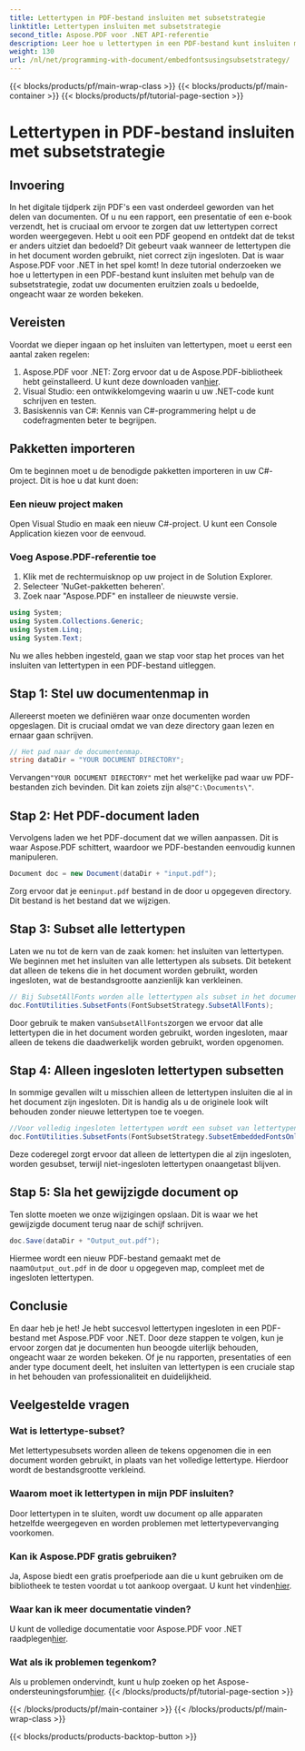 ```yaml
---
title: Lettertypen in PDF-bestand insluiten met subsetstrategie
linktitle: Lettertypen insluiten met subsetstrategie
second_title: Aspose.PDF voor .NET API-referentie
description: Leer hoe u lettertypen in een PDF-bestand kunt insluiten met Subset Strategy met Aspose.PDF voor .NET. Optimaliseer uw PDF-formaat door alleen de benodigde tekens in te sluiten.
weight: 130
url: /nl/net/programming-with-document/embedfontsusingsubsetstrategy/
---
```


{{< blocks/products/pf/main-wrap-class >}}
{{< blocks/products/pf/main-container >}}
{{< blocks/products/pf/tutorial-page-section >}}

# Lettertypen in PDF-bestand insluiten met subsetstrategie

## Invoering

In het digitale tijdperk zijn PDF's een vast onderdeel geworden van het delen van documenten. Of u nu een rapport, een presentatie of een e-book verzendt, het is cruciaal om ervoor te zorgen dat uw lettertypen correct worden weergegeven. Hebt u ooit een PDF geopend en ontdekt dat de tekst er anders uitziet dan bedoeld? Dit gebeurt vaak wanneer de lettertypen die in het document worden gebruikt, niet correct zijn ingesloten. Dat is waar Aspose.PDF voor .NET in het spel komt! In deze tutorial onderzoeken we hoe u lettertypen in een PDF-bestand kunt insluiten met behulp van de subsetstrategie, zodat uw documenten eruitzien zoals u bedoelde, ongeacht waar ze worden bekeken.

## Vereisten

Voordat we dieper ingaan op het insluiten van lettertypen, moet u eerst een aantal zaken regelen:

1.  Aspose.PDF voor .NET: Zorg ervoor dat u de Aspose.PDF-bibliotheek hebt geïnstalleerd. U kunt deze downloaden van[hier](https://releases.aspose.com/pdf/net/).
2. Visual Studio: een ontwikkelomgeving waarin u uw .NET-code kunt schrijven en testen.
3. Basiskennis van C#: Kennis van C#-programmering helpt u de codefragmenten beter te begrijpen.

## Pakketten importeren

Om te beginnen moet u de benodigde pakketten importeren in uw C#-project. Dit is hoe u dat kunt doen:

### Een nieuw project maken

Open Visual Studio en maak een nieuw C#-project. U kunt een Console Application kiezen voor de eenvoud.

### Voeg Aspose.PDF-referentie toe

1. Klik met de rechtermuisknop op uw project in de Solution Explorer.
2. Selecteer 'NuGet-pakketten beheren'.
3. Zoek naar "Aspose.PDF" en installeer de nieuwste versie.

```csharp
using System;
using System.Collections.Generic;
using System.Linq;
using System.Text;
```

Nu we alles hebben ingesteld, gaan we stap voor stap het proces van het insluiten van lettertypen in een PDF-bestand uitleggen.

## Stap 1: Stel uw documentenmap in

Allereerst moeten we definiëren waar onze documenten worden opgeslagen. Dit is cruciaal omdat we van deze directory gaan lezen en ernaar gaan schrijven.

```csharp
// Het pad naar de documentenmap.
string dataDir = "YOUR DOCUMENT DIRECTORY";
```

 Vervangen`"YOUR DOCUMENT DIRECTORY"` met het werkelijke pad waar uw PDF-bestanden zich bevinden. Dit kan zoiets zijn als`@"C:\Documents\"`.

## Stap 2: Het PDF-document laden

Vervolgens laden we het PDF-document dat we willen aanpassen. Dit is waar Aspose.PDF schittert, waardoor we PDF-bestanden eenvoudig kunnen manipuleren.

```csharp
Document doc = new Document(dataDir + "input.pdf");
```

 Zorg ervoor dat je een`input.pdf` bestand in de door u opgegeven directory. Dit bestand is het bestand dat we wijzigen.

## Stap 3: Subset alle lettertypen

Laten we nu tot de kern van de zaak komen: het insluiten van lettertypen. We beginnen met het insluiten van alle lettertypen als subsets. Dit betekent dat alleen de tekens die in het document worden gebruikt, worden ingesloten, wat de bestandsgrootte aanzienlijk kan verkleinen.

```csharp
// Bij SubsetAllFonts worden alle lettertypen als subset in het document ingesloten.
doc.FontUtilities.SubsetFonts(FontSubsetStrategy.SubsetAllFonts);
```

 Door gebruik te maken van`SubsetAllFonts`zorgen we ervoor dat alle lettertypen die in het document worden gebruikt, worden ingesloten, maar alleen de tekens die daadwerkelijk worden gebruikt, worden opgenomen.

## Stap 4: Alleen ingesloten lettertypen subsetten

In sommige gevallen wilt u misschien alleen de lettertypen insluiten die al in het document zijn ingesloten. Dit is handig als u de originele look wilt behouden zonder nieuwe lettertypen toe te voegen.

```csharp
//Voor volledig ingesloten lettertypen wordt een subset van lettertypen ingesloten. Lettertypen die niet in het document zijn ingesloten, worden echter niet beïnvloed.
doc.FontUtilities.SubsetFonts(FontSubsetStrategy.SubsetEmbeddedFontsOnly);
```

Deze coderegel zorgt ervoor dat alleen de lettertypen die al zijn ingesloten, worden gesubset, terwijl niet-ingesloten lettertypen onaangetast blijven.

## Stap 5: Sla het gewijzigde document op

Ten slotte moeten we onze wijzigingen opslaan. Dit is waar we het gewijzigde document terug naar de schijf schrijven.

```csharp
doc.Save(dataDir + "Output_out.pdf");
```

 Hiermee wordt een nieuw PDF-bestand gemaakt met de naam`Output_out.pdf` in de door u opgegeven map, compleet met de ingesloten lettertypen.

## Conclusie

En daar heb je het! Je hebt succesvol lettertypen ingesloten in een PDF-bestand met Aspose.PDF voor .NET. Door deze stappen te volgen, kun je ervoor zorgen dat je documenten hun beoogde uiterlijk behouden, ongeacht waar ze worden bekeken. Of je nu rapporten, presentaties of een ander type document deelt, het insluiten van lettertypen is een cruciale stap in het behouden van professionaliteit en duidelijkheid.

## Veelgestelde vragen

### Wat is lettertype-subset?
Met lettertypesubsets worden alleen de tekens opgenomen die in een document worden gebruikt, in plaats van het volledige lettertype. Hierdoor wordt de bestandsgrootte verkleind.

### Waarom moet ik lettertypen in mijn PDF insluiten?
Door lettertypen in te sluiten, wordt uw document op alle apparaten hetzelfde weergegeven en worden problemen met lettertypevervanging voorkomen.

### Kan ik Aspose.PDF gratis gebruiken?
 Ja, Aspose biedt een gratis proefperiode aan die u kunt gebruiken om de bibliotheek te testen voordat u tot aankoop overgaat. U kunt het vinden[hier](https://releases.aspose.com/).

### Waar kan ik meer documentatie vinden?
 U kunt de volledige documentatie voor Aspose.PDF voor .NET raadplegen[hier](https://reference.aspose.com/pdf/net/).

### Wat als ik problemen tegenkom?
 Als u problemen ondervindt, kunt u hulp zoeken op het Aspose-ondersteuningsforum[hier](https://forum.aspose.com/c/pdf/10).
{{< /blocks/products/pf/tutorial-page-section >}}

{{< /blocks/products/pf/main-container >}}
{{< /blocks/products/pf/main-wrap-class >}}

{{< blocks/products/products-backtop-button >}}
